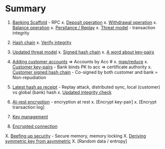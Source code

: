 # Summary

1. [Banking Scaffold]() - RPC
x. [Deposit operation]()
x. [Withdrawal operation]()
x. [Balance operation]()
x. [Persitance / Replay]()
x. [Threat model]() - transaction integrity
2. [Hash chain]()
x. [Verify integrity]()

3. [Updated threat model]()
x. [Signed hash chain]()
x. [A word about key-pairs]()

4. [Adding customer accounts]() => Accounts by Acc #
x. [map/reduce]()
x. [Customer key-pairs]() - Bank binds PK to acc => certificate authority
x. [Customer signed hash chain]() - Co-signed by both customer and bank = Non-repudiation

5. [Latest hash as receipt]() - Replay attack, distributed sync, local (customer) vs global (bank) hash
x. [Updated integrity check]()

5. [At-rest encryption]() - encryption at rest
x. [Encrypt key-pair]
x. [Encrypt transaction log]




6. [Key management]()
7. [Encrypted connection]()


X. [Beefing up security]() - Secure memory, memory locking
X. [Deriving symmetric key from asymmetric]()
X. [Random data / entropy]
